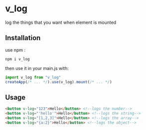 # v_log
log the things that you want when element is mounted

## Installation
use npm :
```
npm i v_log
```
then use it in your main.js with:
```js
import v_log from "v_log"
createApp(/* ... */).use(v_log).mount(/* ... */)
```
## Usage
```html
<button v-log="123">Hello</button> <!--logs the number--> 
<button v-log="'hello'">Hello</button> <!--logs the string--> 
<button v-log="[1,2,3]">Hello</button> <!--logs the array--> 
<button v-log="{a:2}">Hello</button> <!--logs the object--> 
```